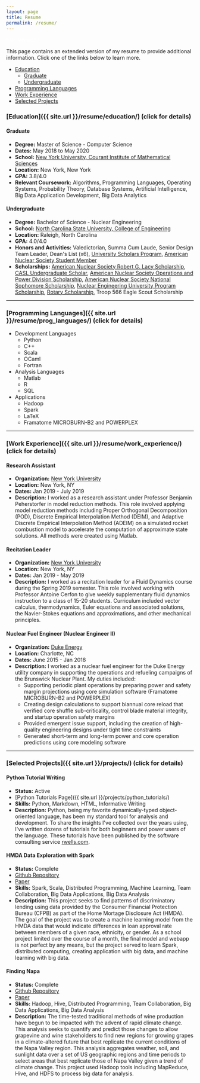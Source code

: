 ```yaml
---
layout: page
title: Resume
permalink: /resume/
---
```


<a href="{{ site.url }}/assets/CodyJGilbertResume.pdf" style="color:white" class="myButton">PDF Version</a>

This page contains an extended version of my resume to provide additional information. Click one of the links below to learn more.

* [Education](#education)
	* [Graduate](#graduate)
	* [Undergraduate](#undergraduate)
* [Programming Languages](#programming_languages)
* [Work Experience](#work_experience)
* [Selected Projects](#projects)

### [Education]({{ site.url }}/resume/education/) (click for details) <a name="education"></a>

#### Graduate <a name="graduate"></a>

* **Degree:** Master of Science - Computer Science
* **Dates:** May 2018 to May 2020
* **School:** [New York University, Courant Institute of Mathematical Sciences]( https://cs.nyu.edu/home/index.html )
* **Location:** New York, New York
* **GPA:** 3.8/4.0
* **Relevant Coursework:** Algorithms, Programming Languages, Operating Systems, Probability Theory, Database Systems, Artificial Intelligence, Big Data Application Development, Big Data Analytics

#### Undergraduate <a name="undergraduate"></a>

* **Degree:** Bachelor of Science - Nuclear Engineering
* **School:** [North Carolina State University, College of Engineering]( https://www.ncsu.edu/ )
* **Location:** Raleigh, North Carolina
* **GPA:** 4.0/4.0
* **Honors and Activities:** Valedictorian, Summa Cum Laude, Senior Design Team Leader, Dean's List (x6), [University Scholars Program]( https://scholars.dasa.ncsu.edu/ ), [American Nuclear Society Student Member]( http://www.ans.org/ )
* **Scholarships:** [American Nuclear Society Robert G. Lacy Scholarship]( http://www.ans.org/honors/scholarships/programs/ ), [CASL Undergraduate Scholar]( https://www.casl.gov/ ), [American Nuclear Society Operations and Power Division Scholarship]( http://www.ans.org/honors/scholarships/programs/ ), [American Nuclear Society National Sophomore Scholarship]( http://www.ans.org/honors/scholarships/programs/ ), [Nuclear Engineering University Program Scholarship]( https://neup.inl.gov/SitePages/Home.aspx ), [Rotary Scholarship]( https://www.rotary.org/en/our-programs/scholarships ), Troop 566 Eagle Scout Scholarship
***

### [Programming Languages]({{ site.url }}/resume/prog_languages/) (click for details)  <a name="programming_languages"></a>

* Development Languages
	* Python
	* C++
	* Scala
	* OCaml
	* Fortran
* Analysis Languages
	* Matlab
	* R
	* SQL
* Applications
	* Hadoop
	* Spark
	* LaTeX
	* Framatome MICROBURN-B2 and POWERPLEX

***

### [Work Experience]({{ site.url }}/resume/work_experience/) (click for details) <a name="work_experience"></a>

#### Research Assistant

* **Organization:** [New York University]( https://cims.nyu.edu/ )
* **Location:** New York, NY
* **Dates:** Jan 2019 - July 2019
* **Description:** I worked as a research assistant under Professor Benjamin Peherstorfer in model reduction methods. This role involved applying model reduction methods including Proper Orthogonal Decomposition (POD), Discrete Empirical Interpolation Method (DEIM), and Adaptive Discrete Empirical Interpolation Method (ADEIM) on a simulated rocket combustion model to accelerate the computation of approximate state solutions. All methods were created using Matlab.

#### Recitation Leader

* **Organization:** [New York University]( https://cims.nyu.edu/ )
* **Location:** New York, NY
* **Dates:** Jan 2019 - May 2019
* **Description:** I worked as a recitation leader for a Fluid Dynamics course during the Spring 2019 semester. This role involved working with Professor Antoine Cerfon to give weekly supplementary fluid dynamics instruction to a class of 15-20 students. Curriculum included vector calculus, thermodynamics, Euler equations and associated solutions, the Navier-Stokes equations and approximations, and other mechanical principles.

#### Nuclear Fuel Engineer (Nuclear Engineer II)

* **Organization:** [Duke Energy]( https://www.duke-energy.com/home )
* **Location:** Charlotte, NC
* **Dates:** June 2015 - Jan 2018
* **Description:** I worked as a nuclear fuel engineer for the Duke Energy utility company in supporting the operations and refueling campaigns of the Brunswick Nuclear Plant. My duties included:
	* Supporting periodic plant operations by preparing power and safety margin projections using core simulation software (Framatome MICROBURN-B2 and POWERPLEX)
	* Creating design calculations to support biannual core reload that verified core shuffle sub-criticality, control blade material integrity, and startup operation safety margins
	* Provided emergent issue support, including the creation of high-quality engineering designs under tight time constraints
	* Generated short-term and long-term power and core operation predictions using core modeling software

***

### [Selected Projects]({{ site.url }}/projects/) (click for details) <a name="projects"></a>

#### Python Tutorial Writing

* **Status:** Active
* [Python Tutorials Page]({{ site.url }}/projects/python_tutorials/)
* **Skills:** Python, Markdown, HTML, Informative Writing
* **Description:** Python, being my favorite dynamically-typed object-oriented language, has been my standard tool for analysis and development. To share the insights I've collected over the years using, I've written dozens of tutorials for both beginners and power users of the language. These tutorials have been published by the software consulting service [rwells.com]( https://wellsr.com/python ).

#### HMDA Data Exploration with Spark

* **Status:** Complete
* [Github Repository]( https://github.com/cody-joe-gilbert/SU19SparkClass )
* [Paper]( https://github.com/cody-joe-gilbert/SU19SparkClass/blob/master/presentation/paper/HMDA_Paper.pdf )
* **Skills:** Spark, Scala, Distributed Programming, Machine Learning, Team Collaboration, Big Data Applications, Big Data Analysis
* **Description:** This project seeks to find patterns of discriminatory lending using data provided by the Consumer Financial Protection Bureau (CFPB) as part of the Home Mortage Disclosure Act (HMDA). The goal of the project was to create a machine learning model from the HMDA data that would indicate differences in loan approval rate between members of a given race, ethnicity, or gender. As a school project limited over the course of a month, the final model and webapp is not perfect by any means, but the project served to learn Spark, distributed computing, creating application with big data, and machine learning with big data.

#### Finding Napa

* **Status:** Complete
* [Github Repository]( https://github.com/cody-joe-gilbert/SU19Hadoop )
* [Paper]( https://github.com/cody-joe-gilbert/SU19Hadoop/blob/master/TeamPaper.pdf )
* **Skills:** Hadoop, Hive, Distributed Programming, Team Collaboration, Big Data Applications, Big Data Analysis
* **Description:** The time-tested traditional methods of wine production have begun to be impacted with the advent of rapid climate change. This analysis seeks to quantify and predict those changes to allow grapevine and wine stakeholders to find new regions for growing grapes in a climate-altered future that best replicate the current conditions of the Napa Valley region. This analysis aggregates weather, soil, and sunlight data over a set of US geographic regions and time periods to select areas that best replicate those of Napa Valley given a trend of climate change. This project used Hadoop tools including MapReduce, Hive, and HDFS to process big data for analysis.


